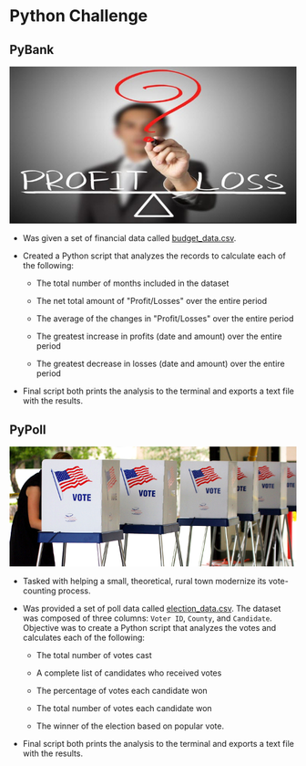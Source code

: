 # Python Challenge

## PyBank

![Revenue](Images/profit_loss.png)

* Was given a set of financial data called [budget_data.csv](PyBank/Resources/budget_data.csv). 

* Created a Python script that analyzes the records to calculate each of the following:

  * The total number of months included in the dataset

  * The net total amount of "Profit/Losses" over the entire period

  * The average of the changes in "Profit/Losses" over the entire period

  * The greatest increase in profits (date and amount) over the entire period

  * The greatest decrease in losses (date and amount) over the entire period

* Final script both prints the analysis to the terminal and exports a text file with the results.

## PyPoll

![Vote-Counting](Images/voter_buttons_polling_place.png)

* Tasked with helping a small, theoretical, rural town modernize its vote-counting process.

* Was provided a set of poll data called [election_data.csv](PyPoll/Resources/election_data.csv). The dataset was composed of three columns: `Voter ID`, `County`, and `Candidate`. Objective was to create a Python script that analyzes the votes and calculates each of the following:

  * The total number of votes cast

  * A complete list of candidates who received votes

  * The percentage of votes each candidate won

  * The total number of votes each candidate won

  * The winner of the election based on popular vote.

* Final script both prints the analysis to the terminal and exports a text file with the results.